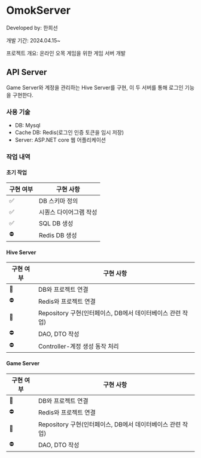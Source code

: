 # OmokServer
Developed by: 한희선

개발 기간: 2024.04.15~

프로젝트 개요: 온라인 오목 게임을 위한 게임 서버 개발

## API Server
Game Server와 계정을 관리하는 Hive Server를 구현,
이 두 서버를 통해 로그인 기능을 구현한다.
 
### 사용 기술
- DB: Mysql
- Cache DB: Redis(로그인 인증 토큰을 임시 저장)
- Server: ASP.NET core 웹 어플리케이션

### 작업 내역
#### 초기 작업
|구현 여부|구현 사항|
|------|------|
|✅|DB 스키마 정의|
|✅|시퀀스 다이어그램 작성|
|✅|SQL DB 생성|
|⛔|Redis DB 생성|

#### Hive Server
|구현 여부|구현 사항|
|------|------|
|🔄|DB와 프로젝트 연결|
|⛔|Redis와 프로젝트 연결|
|🔄|Repository 구현(인터페이스, DB에서 데이터베이스 관련 작업)|
|⛔|DAO, DTO 작성|
|⛔|Controller-계정 생성 동작 처리|


#### Game Server
|구현 여부|구현 사항|
|------|------|
|🔄|DB와 프로젝트 연결|
|⛔|Redis와 프로젝트 연결|
|🔄|Repository 구현(인터페이스, DB에서 데이터베이스 관련 작업)|
|⛔|DAO, DTO 작성|

  
